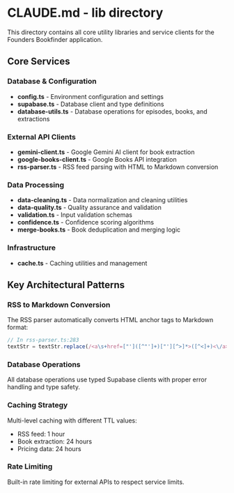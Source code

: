 # CLAUDE.md - lib directory

This directory contains all core utility libraries and service clients for the Founders Bookfinder application.

## Core Services

### Database & Configuration
- **config.ts** - Environment configuration and settings
- **supabase.ts** - Database client and type definitions  
- **database-utils.ts** - Database operations for episodes, books, and extractions

### External API Clients
- **gemini-client.ts** - Google Gemini AI client for book extraction
- **google-books-client.ts** - Google Books API integration
- **rss-parser.ts** - RSS feed parsing with HTML to Markdown conversion

### Data Processing
- **data-cleaning.ts** - Data normalization and cleaning utilities
- **data-quality.ts** - Quality assurance and validation
- **validation.ts** - Input validation schemas
- **confidence.ts** - Confidence scoring algorithms
- **merge-books.ts** - Book deduplication and merging logic

### Infrastructure
- **cache.ts** - Caching utilities and management

## Key Architectural Patterns

### RSS to Markdown Conversion
The RSS parser automatically converts HTML anchor tags to Markdown format:
```typescript
// In rss-parser.ts:283
textStr = textStr.replace(/<a\s+href=["']([^"']+)["'][^>]*>([^<]+)<\/a>/gi, '[$2]($1)');
```

### Database Operations
All database operations use typed Supabase clients with proper error handling and type safety.

### Caching Strategy
Multi-level caching with different TTL values:
- RSS feed: 1 hour
- Book extraction: 24 hours  
- Pricing data: 24 hours

### Rate Limiting
Built-in rate limiting for external APIs to respect service limits.